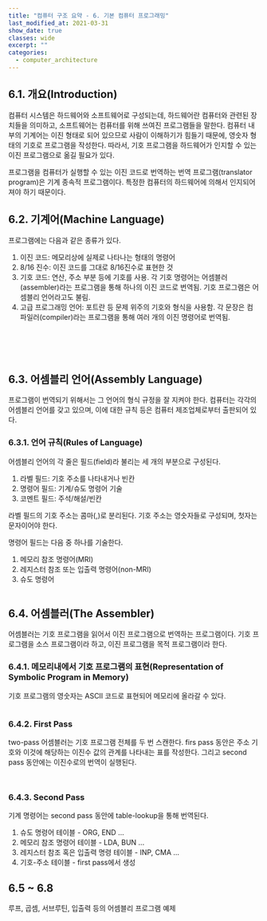 ```yaml
---
title: "컴퓨터 구조 요약 - 6. 기본 컴퓨터 프로그래밍"
last_modified_at: 2021-03-31
show_date: true
classes: wide
excerpt: ""
categories:
  - computer_architecture
---
```


## 6.1. 개요(Introduction)
컴퓨터 시스템은 하드웨어와 소프트웨어로 구성되는데, 하드웨어란 컴퓨터와 관련된 장치들을 의미하고, 소프트웨어는 컴퓨터를 위해 쓰여진 프로그램들을 말한다. 
컴퓨터 내부의 기계어는 이진 형태로 되어 있으므로 사람이 이해하기가 힘들기 때문에, 영숫자 형태의 기호로 프로그램을 작성한다. 
따라서, 기호 프로그램을 하드웨어가 인지할 수 있는 이진 프로그램으로 옮길 필요가 있다. 

프로그램을 컴퓨터가 실행할 수 있는 이진 코드로 번역하는 번역 프로그램(translator program)은 기계 종속적 프로그램이다. 
특정한 컴퓨터의 하드웨어에 의해서 인지되어져야 하기 때문이다. 

## 6.2. 기계어(Machine Language)
프로그램에는 다음과 같은 종류가 있다. 
1. 이진 코드: 메모리상에 실제로 나타나는 형태의 명령어
2. 8/16 진수: 이진 코드를 그대로 8/16진수로 표현한 것
3. 기호 코드: 연산, 주소 부분 등에 기호를 사용. 각 기호 명령어는 어셈블러(assembler)라는 프로그램을 통해 하나의 이진 코드로 번역됨. 기호 프로그램은 어셈블리 언어라고도 불림. 
4. 고급 프로그래밍 언어: 포트란 등 문제 위주의 기호와 형식을 사용함. 각 문장은 컴파일러(compiler)라는 프로그램을 통해 여러 개의 이진 명령어로 번역됨.

<figure style="width: 500px" class="align-center">
 	<img src="{{ '/assets/img/2021-01-18-computer_architecture_6/1.png' }}" alt=""> 
</figure> 

<figure style="width: 500px" class="align-center">
 	<img src="{{ '/assets/img/2021-01-18-computer_architecture_6/2.png' }}" alt=""> 
</figure> 

<figure style="width: 500px" class="align-center">
 	<img src="{{ '/assets/img/2021-01-18-computer_architecture_6/3.png' }}" alt=""> 
</figure> 

<figure style="width: 500px" class="align-center">
 	<img src="{{ '/assets/img/2021-01-18-computer_architecture_6/4.png' }}" alt=""> 
</figure> 

<figure style="width: 500px" class="align-center">
 	<img src="{{ '/assets/img/2021-01-18-computer_architecture_6/5.png' }}" alt=""> 
</figure> 

## 6.3. 어셈블리 언어(Assembly Language)
프로그램이 번역되기 위해서는 그 언어의 형식 규정을 잘 지켜야 한다. 
컴퓨터는 각각의 어셈블리 언어를 갖고 있으며, 이에 대한 규칙 등은 컴퓨터 제조업체로부터 출판되어 있다. 

### 6.3.1. 언어 규칙(Rules of Language)
어셈블리 언어의 각 줄은 필드(field)라 불리는 세 개의 부분으로 구성된다. 
1. 라벨 필드: 기호 주소를 나타내거나 빈칸
2. 명령어 필드: 기계/슈도 명령어 기술
3. 코멘트 필드: 주석/해설/빈칸

라벨 필드의 기호 주소는 콤마(,)로 분리된다. 
기호 주소는 영숫자들로 구성되며, 첫자는 문자이어야 한다. 

명령어 필드는 다음 중 하나를 기술한다.
1. 메모리 참조 명령어(MRI)
2. 레지스터 참조 또는 입출력 명령어(non-MRI)
3. 슈도 명령어

<figure style="width: 500px" class="align-center">
 	<img src="{{ '/assets/img/2021-01-18-computer_architecture_6/6.png' }}" alt=""> 
</figure> 

## 6.4. 어셈블러(The Assembler)
어셈블러는 기호 프로그램을 읽어서 이진 프로그램으로 번역하는 프로그램이다. 
기호 프로그램을 소스 프로그램이라 하고, 이진 프로그램을 목적 프로그램이라 한다. 

### 6.4.1. 메모리내에서 기호 프로그램의 표현(Representation of Symbolic Program in Memory)
기호 프로그램의 영숫자는 ASCII 코드로 표현되어 메모리에 올라갈 수 있다.

<figure style="width: 500px" class="align-center">
 	<img src="{{ '/assets/img/2021-01-18-computer_architecture_6/7.png' }}" alt=""> 
</figure> 

### 6.4.2. First Pass
two-pass 어셈블러는 기호 프로그램 전체를 두 번 스캔한다. 
firs pass 동안은 주소 기호와 이것에 해당하는 이진수 값의 관계를 나타내는 표를 작성한다. 
그리고 second pass 동안에는 이진수로의 번역이 실행된다. 

<figure style="width: 500px" class="align-center">
 	<img src="{{ '/assets/img/2021-01-18-computer_architecture_6/8.png' }}" alt=""> 
</figure> 

<figure style="width: 500px" class="align-center">
 	<img src="{{ '/assets/img/2021-01-18-computer_architecture_6/9.png' }}" alt=""> 
</figure> 

### 6.4.3. Second Pass
기계 명령어는 second pass 동안에 table-lookup을 통해 번역된다. 
1. 슈도 명령어 테이블 - ORG, END ...
2. 메모리 참조 명령어 테이블 - LDA, BUN ...
3. 레지스터 참조 혹은 입출력 명령 테이블 - INP, CMA ...
4. 기호-주소 테이블 - first pass에서 생성

## 6.5 ~ 6.8
루프, 곱셈, 서브루틴, 입출력 등의 어셈블리 프로그램 예제

